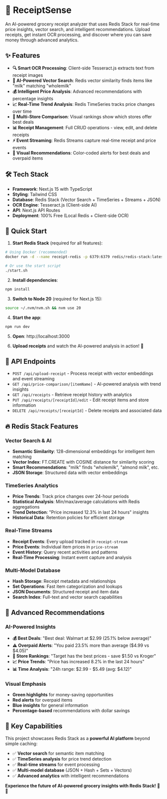 # 🧾 ReceiptSense

An AI-powered grocery receipt analyzer that uses Redis Stack for real-time price insights, vector search, and intelligent recommendations. Upload receipts, get instant OCR processing, and discover where you can save money through advanced analytics.

## ✨ Features

- **🔍 Smart OCR Processing**: Client-side Tesseract.js extracts text from receipt images
- **🎯 AI-Powered Vector Search**: Redis vector similarity finds items like "milk" matching "wholemilk"
- **💰 Intelligent Price Analysis**: Advanced recommendations with percentage insights
- **📈 Real-Time Trend Analysis**: Redis TimeSeries tracks price changes over time
- **🏪 Multi-Store Comparison**: Visual rankings show which stores offer best deals
- **📊 Receipt Management**: Full CRUD operations - view, edit, and delete receipts
- **⚡ Event Streaming**: Redis Streams capture real-time receipt and price events
- **🎨 Visual Recommendations**: Color-coded alerts for best deals and overpaid items

## 🛠️ Tech Stack

- **Framework**: Next.js 15 with TypeScript
- **Styling**: Tailwind CSS  
- **Database**: Redis Stack (Vector Search + TimeSeries + Streams + JSON)
- **OCR Engine**: Tesseract.js (Client-side AI)
- **API**: Next.js API Routes
- **Deployment**: 100% Free (Local Redis + Client-side OCR)

## 🚀 Quick Start

1. **Start Redis Stack** (required for all features):
```bash
# Using Docker (recommended)
docker run -d --name receipt-redis -p 6379:6379 redis/redis-stack:latest

# Or use the start script
./start.sh
```

2. **Install dependencies**:
```bash
npm install
```

3. **Switch to Node 20** (required for Next.js 15):
```bash
source ~/.nvm/nvm.sh && nvm use 20
```

4. **Start the app**:
```bash
npm run dev
```

5. **Open**: http://localhost:3000

6. **Upload receipts** and watch the AI-powered analysis in action! 🎉

## 🔌 API Endpoints

- `POST /api/upload-receipt` - Process receipt with vector embeddings and event streaming
- `GET /api/price-comparison/[itemName]` - AI-powered analysis with trend insights
- `GET /api/receipts` - Retrieve receipt history with analytics
- `PUT /api/receipts/[receiptId]/edit` - Edit receipt items and store information
- `DELETE /api/receipts/[receiptId]` - Delete receipts and associated data

## 🔥 Redis Stack Features

### Vector Search & AI
- **Semantic Similarity**: 128-dimensional embeddings for intelligent item matching
- **Vector Index**: FT.CREATE with COSINE distance for similarity scoring
- **Smart Recommendations**: "milk" finds "wholemilk", "almond milk", etc.
- **JSON Storage**: Structured data with vector embeddings

### TimeSeries Analytics
- **Price Trends**: Track price changes over 24-hour periods
- **Statistical Analysis**: Min/max/average calculations with Redis aggregations
- **Trend Detection**: "Price increased 12.3% in last 24 hours" insights
- **Historical Data**: Retention policies for efficient storage

### Real-Time Streams
- **Receipt Events**: Every upload tracked in `receipt-stream`
- **Price Events**: Individual item prices in `price-stream`
- **Event History**: Query recent activities and patterns
- **Real-Time Processing**: Instant event capture and analysis

### Multi-Model Database
- **Hash Storage**: Receipt metadata and relationships
- **Set Operations**: Fast item categorization and lookups
- **JSON Documents**: Structured receipt and item data
- **Search Index**: Full-text and vector search capabilities

## 🎯 Advanced Recommendations

### AI-Powered Insights
- **💰 Best Deals**: "Best deal: Walmart at $2.99 (25.1% below average)"
- **⚠️ Overpaid Alerts**: "You paid 23.5% more than average ($4.99 vs $4.05)"
- **🏪 Store Rankings**: "Target has the best prices - save $1.50 vs Kroger"
- **📈 Price Trends**: "Price has increased 8.2% in the last 24 hours"
- **📊 Time Analysis**: "24h range: $2.99 - $5.49 (avg: $4.12)"

### Visual Emphasis
- **Green highlights** for money-saving opportunities
- **Red alerts** for overpaid items
- **Blue insights** for general information
- **Percentage-based** recommendations with dollar savings

## 🎯 Key Capabilities

This project showcases Redis Stack as a **powerful AI platform** beyond simple caching:
- ✅ **Vector search** for semantic item matching
- ✅ **TimeSeries analysis** for price trend detection
- ✅ **Real-time streams** for event processing
- ✅ **Multi-model database** (JSON + Hash + Sets + Vectors)
- ✅ **Advanced analytics** with intelligent recommendations

**Experience the future of AI-powered grocery insights with Redis Stack!** 🛒✨